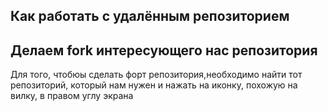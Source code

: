 ## Как работать с удалённым репозиторием

## Делаем fork интересующего нас репозитория
Для того, чтобюы сделать форт репозитория,необходимо найти тот репозиторий, который нам нужен и нажать на иконку, похожую на вилку, в правом углу экрана
